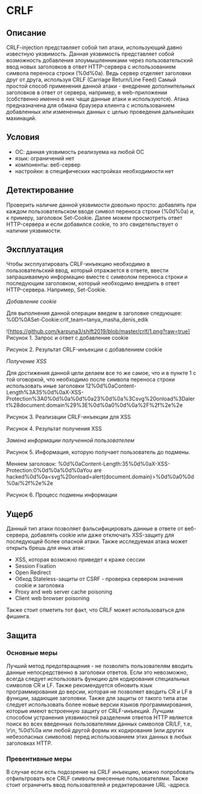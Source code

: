 # CRLF

## Описание
CRLF-injection представляет собой тип атаки, использующий давно известную уязвимость. Данная уязвимость представляет собой возможность добавления злоумышленниками через пользовательский ввод новых заголовков в ответ HTTP-сервера с использованием символа переноса строки (%0d%0a). Ведь сервер отделяет заголовки друг от друга, используя CRLF (Carriage Return/Line Feed)
Самый простой способ применения данной атаки - внедрение дополнительных заголовков в ответ от сервера, например, в web-приложении (собственно именно в них чаще данные атаки и используются).
Атака предназначена для обмана браузера клиента с использованием добавленных или измененных данных с целью проведения дальнейших махинаций.




## Условия
- ОС: данная уязвимость реализуема на любой ОС
- язык: ограничений нет
- компоненты: веб-сервер
- настройки: в специфических настройках необходимости нет

## Детектирование
Проверить наличие данной уязвимости довольно просто: добавлять при каждом пользовательском вводе символ переноса строки (%0d%0a) и, к примеру, заголовок Set-Cookie. Далее можем просмотреть ответ HTTP-сервера и если добавился cookie, то это свидетельствует о наличии уязвимости.


## Эксплуатация
Чтобы эксплуатировать CRLF-инъекцию необходимо в пользовательский ввод, который отражается в ответе, ввести запрашиваемую информацию вместе с символом переноса строки и последующим заголовком, который необходимо внедрить в ответ HTTP-сервера. Например, Set-Cookie.


*Добавление cookie*

Для выполнения данной операции введем в заголовке следующее:
%0D%0ASet-Cookie:crlf_team=tanya_masha_denis_edik

![https://github.com/karpuna3/shift2019/blob/master/crlf/1.png?raw=true]
Рисунок 1. Запрос и ответ с добавление cookie


Рисунок 2. Результат CRLF-инъекции с добавлением cookie

*Получение XSS*

Для достижения данной цели делаем все то же самое, что и в пункте 1 с той оговоркой, что необходимо после символа переноса строки использовать иные заголовки
12%0d%0aContent-Length%3A35%0d%0aX-XSS-Protection%3A0%0d%0a%0d%0a23%0d%0a%3Csvg%20onload%3Dalert%28document.domain%29%3E%0d%0a0%0d%0a%2F%2f%2e%2e


Рисунок 3. Реализации CRLF-инъекции для XSS



Рисунок 4. Результат получения XSS


*Замена информации полученной пользователем*

Рисунок 5. Информация, которую получает пользователь до подмены.

Меняем заголовок: %0d%0aContent-Length:35%0d%0aX-XSS-Protection:0%0d%0a%0d%0aYou are hacked%0d%0a<svg%20onload=alert(document.domain)>%0d%0a0%0d%0a/%2f%2e%2e


Рисунок 6. Процесс подмены информации






## Ущерб
Данный тип атаки позволяет фальсифицировать данные в ответе от веб-сервера, добавлять cookie или даже отключать XSS-защиту для последующей более опасной атаки.
Также исследуемая атака может открыть брешь для иных атак:
- XSS, которая возможно приведет к краже сессии
- Session Fixation
- Open Redirect
- Обход Stateless-защиты от CSRF - проверка сервером значения cookie и заголовка
- Proxy and web server cache poisoning
- Client web browser poisoning

Также стоит отметить тот факт, что CRLF может использоваться для фишинга.

## Защита
### Основные меры
Лучший метод предотвращения - не позволять пользователям вводить данные непосредственно в заголовки ответов. Если это невозможно, всегда следует использовать функцию для кодирования специальных символов CR и LF. Также рекомендуется обновить язык программирования до версии, которая не позволяет вводить CR и LF в функции, задающие заголовки.
Также для защиты от такого типа атак следует использовать более новые версии языков программирования, которые имеют встроенную защиту от CRLF-инъекций.
Лучшим способом устранения уязвимостей разделения ответов HTTP является поиск во всех введенных пользователями данных символов CR/LF, т.е, \r\n, %0d%0a или любой другой формы их кодирования (или других небезопасных символов) перед использованием этих данных в любых заголовках HTTP.


### Превентивные меры
В случае если есть подозрение на CRLF инъекцию, можно попробовать отфильтровать все CRLF символы внесенные пользователями. Также стоит ограничить ввод пользователей и редактирование URL -адреса.
 


